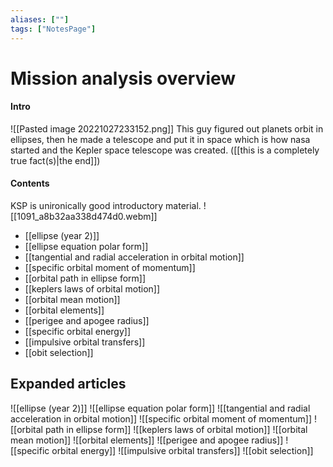 ```yaml
---
aliases: [""]
tags: ["NotesPage"]
---
```


# Mission analysis overview

#### Intro 
![[Pasted image 20221027233152.png]]
This guy figured out planets orbit in ellipses, then he made a telescope and put it in space which is how nasa started and the Kepler space telescope was created. ([[this is a completely true fact(s)|the end]])

#### Contents
KSP is unironically good introductory material.
![[1091_a8b32aa338d474d0.webm]]

- [[ellipse (year 2)]]
- [[ellipse equation polar form]]
- [[tangential and radial acceleration in orbital motion]]
- [[specific orbital moment of momentum]]
- [[orbital path in ellipse form]]
- [[keplers laws of orbital motion]]
- [[orbital mean motion]]
- [[orbital elements]]
- [[perigee and apogee radius]]
- [[specific orbital energy]]
- [[impulsive orbital transfers]]
- [[obit selection]]


## Expanded articles
![[ellipse (year 2)]]
![[ellipse equation polar form]]
![[tangential and radial acceleration in orbital motion]]
![[specific orbital moment of momentum]]
![[orbital path in ellipse form]]
![[keplers laws of orbital motion]]
![[orbital mean motion]]
![[orbital elements]]
![[perigee and apogee radius]]
![[specific orbital energy]]
![[impulsive orbital transfers]]
![[obit selection]]